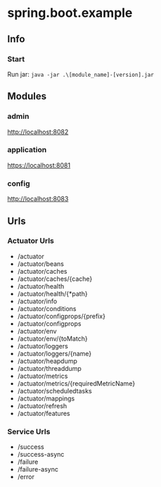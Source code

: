 # spring.boot.example

## Info

### Start

Run jar: `java -jar .\[module_name]-[version].jar`

## Modules

### admin

[http://localhost:8082](http://localhost:8082)

### application

[https://localhost:8081](https://localhost:8081)

### config

[http://localhost:8083](http://localhost:8083)

## Urls

### Actuator Urls

* /actuator
* /actuator/beans
* /actuator/caches
* /actuator/caches/{cache}
* /actuator/health
* /actuator/health/{*path}
* /actuator/info
* /actuator/conditions
* /actuator/configprops/{prefix}
* /actuator/configprops
* /actuator/env
* /actuator/env/{toMatch}
* /actuator/loggers
* /actuator/loggers/{name}
* /actuator/heapdump
* /actuator/threaddump
* /actuator/metrics
* /actuator/metrics/{requiredMetricName}
* /actuator/scheduledtasks
* /actuator/mappings
* /actuator/refresh
* /actuator/features

### Service Urls

* /success
* /success-async
* /failure
* /failure-async
* /error
